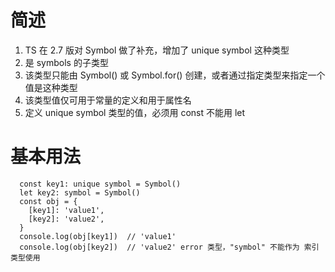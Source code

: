 # 简述
  1. TS 在 2.7 版对 Symbol 做了补充，增加了 unique symbol 这种类型
  2. 是 symbols 的子类型
  3. 该类型只能由 Symbol() 或 Symbol.for() 创建，或者通过指定类型来指定一个值是这种类型
  4. 该类型值仅可用于常量的定义和用于属性名
  5. 定义 unique symbol 类型的值，必须用 const 不能用 let

# 基本用法
  ```
    const key1: unique symbol = Symbol()
    let key2: symbol = Symbol()
    const obj = {
      [key1]: 'value1',
      [key2]: 'value2',
    }
    console.log(obj[key1])  // 'value1'
    console.log(obj[key2])  // 'value2' error 类型，"symbol" 不能作为 索引类型使用
  ```